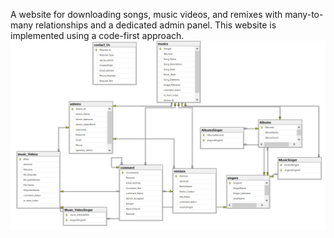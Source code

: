 A website for downloading songs, music videos, and remixes with many-to-many relationships and a dedicated admin panel.
This website is implemented using a code-first approach.
![Description of the image](https://github.com/Ashkan110mir/Music-Hub/blob/master/Capture_2024_06_30_13_16_11_849.png)
